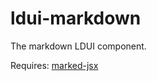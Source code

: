 # ldui-markdown
The markdown LDUI component.

Requires: [marked-jsx](https://github.com/povrazor/marked-jsx)
